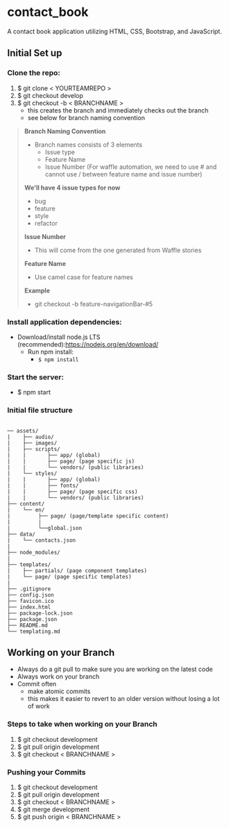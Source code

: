 # contact_book
A contact book application utilizing HTML, CSS, Bootstrap, and JavaScript.

## Initial Set up

### Clone the repo:
 1. $ git clone < YOURTEAMREPO >
 2. $ git checkout develop
 3. $ git checkout -b < BRANCHNAME >
     - this creates the branch and immediately checks out the branch
     - see below for branch naming convention

> **Branch Naming Convention**
> - Branch names consists of 3 elements
>   - Issue type
>   - Feature Name
>   - Issue Number (For waffle automation, we need to use # and cannot use / between feature name and issue number)
>
> **We'll have 4 issue types for now**
> - bug
> - feature
> - style
> - refactor
>
> **Issue Number**
> - This will come from the one generated from Waffle stories
>
> **Feature Name**
> - Use camel case for feature names
>
> **Example**
> - git checkout -b feature-navigationBar-#5

### Install application dependencies:
- Download/install node.js LTS (recommended):https://nodejs.org/en/download/
  - Run npm install:
    - `$ npm install`

### Start the server:
- $ npm start

### Initial file structure
```

── assets/
|    ├── audio/
|    ├── images/
|    ├── scripts/
|    |       ├── app/ (global)
|    |       ├── page/ (page specific js)
|    |       └── vendors/ (public libraries)
|    └── styles/
|    |       ├── app/ (global)
|    |       ├── fonts/
|    |       ├── page/ (page specific css)
|    |       └── vendors/ (public libraries)
├── content/
|    └── en/
|         ├── page/ (page/template specific content)
|         |
|         └──global.json
├── data/
|    └── contacts.json
|
├── node_modules/
|
├── templates/
|    ├── partials/ (page component templates)
|    └── page/ (page specific templates)
|
├── .gitignore
├── config.json
├── favicon.ico
├── index.html
├── package-lock.json
├── package.json
├── README.md
└── templating.md

```

## Working on your Branch

- Always do a git pull to make sure you are working on the latest code
- Always work on your branch
- Commit often 
	- make atomic commits 
	- this makes it easier to revert to an older version without losing a lot of work

### Steps to take when working on your Branch
1. $ git checkout development  
2. $ git pull origin development  
3. $ git checkout < BRANCHNAME >

### Pushing your Commits
1. $ git checkout development  
2. $ git pull origin development  
3. $ git checkout < BRANCHNAME >
4. $ git merge development  
5. $ git push origin < BRANCHNAME >